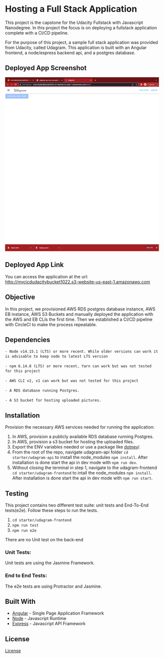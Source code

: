 # Hosting a Full Stack Application
This project is the capstone for the Udacity Fullstack with Javascript Nanodegree. In this project the focus is on deploying a fullstack application complete with a CI/CD pipeline.

For the purpose of this project, a sample full stack application was provided from Udacity, called Udagram. This application is built with an Angular frontend, a node/express backend api, and a postgres database.

## Deployed App Screenshot
![Udagram](screenshots/FrontEnd%20App.png?raw=true "Udagram")

## Deployed App Link
You can access the application at the url:
http://mycicdudacitybucket1022.s3-website-us-east-1.amazonaws.com


## Objective
In this project, we provisioned AWS RDS postgres database instance, AWS EB instance, AWS S3 Buckets and manually deployed the application with the AWS and EB CLIs the first time. Then we established a CI/CD pipeline with CircleCI to make the process repeatable.



## Dependencies

```
- Node v14.15.1 (LTS) or more recent. While older versions can work it is advisable to keep node to latest LTS version

- npm 6.14.8 (LTS) or more recent, Yarn can work but was not tested for this project

- AWS CLI v2, v1 can work but was not tested for this project

- A RDS database running Postgres.

- A S3 bucket for hosting uploaded pictures.

```

## Installation

Provision the necessary AWS services needed for running the application:

1. In AWS, provision a publicly available RDS database running Postgres. 
1. In AWS, provision a s3 bucket for hosting the uploaded files. 
1. Export the ENV variables needed or use a package like [dotnev](https://www.npmjs.com/package/dotenv)/.
1. From the root of the repo, navigate udagram-api folder `cd starter/udagram-api` to install the node_modules `npm install`. After installation is done start the api in dev mode with `npm run dev`.
1. Without closing the terminal in step 1, navigate to the udagram-frontend `cd starter/udagram-frontend` to intall the node_modules `npm install`. After installation is done start the api in dev mode with `npm run start`.

## Testing

This project contains two different test suite: unit tests and End-To-End tests(e2e). Follow these steps to run the tests.

1. `cd starter/udagram-frontend`
1. `npm run test`
1. `npm run e2e`

There are no Unit test on the back-end

### Unit Tests:

Unit tests are using the Jasmine Framework.

### End to End Tests:

The e2e tests are using Protractor and Jasmine.

## Built With

- [Angular](https://angular.io/) - Single Page Application Framework
- [Node](https://nodejs.org) - Javascript Runtime
- [Express](https://expressjs.com/) - Javascript API Framework

## License

[License](LICENSE.txt)
